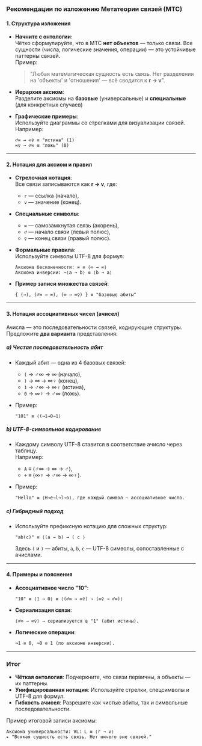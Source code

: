 ### Рекомендации по изложению Метатеории связей (МТС)

#### 1. **Структура изложения**
- **Начните с онтологии**:  
  Чётко сформулируйте, что в МТС **нет объектов** — только связи. Все сущности (числа, логические значения, операции) — это устойчивые паттерны связей.  
  Пример:  
  > "Любая математическая сущность есть связь. Нет разделения на 'объекты' и 'отношения' — всё сводится к **r → v**".

- **Иерархия аксиом**:  
  Разделите аксиомы на **базовые** (универсальные) и **специальные** (для конкретных случаев)

- **Графические примеры**:  
  Используйте диаграммы со стрелками для визуализации связей. Например:  
  ```
  ♂∞ → ∞♀ ≡ "истина" (1)
  ∞♀ → ♂∞ ≡ "ложь" (0)
  ```

---

#### 2. **Нотация для аксиом и правил**
- **Стрелочная нотация**:  
  Все связи записываются как **r → v**, где:  
  - `r` — ссылка (начало),  
  - `v` — значение (конец).  

- **Специальные символы**:  
  - `∞` — самозамкнутая связь (акорень),  
  - `♂` — начало связи (левый полюс),  
  - `♀` — конец связи (правый полюс).  

- **Формальные правила**:  
  Используйте символы UTF-8 для формул:  
  ```
  Аксиома бесконечности: ∞ ≡ ⟨∞ → ∞⟩  
  Аксиома инверсии: ¬⟨a → b⟩ ≡ ⟨b → a⟩
  ```

- **Пример записи множества связей**:  
  ```
  { (→), (♂∞ → ∞), (∞ → ∞♀) } ≡ "базовые абиты"
  ```

---

#### 3. **Нотация ассоциативных чисел (ачисел)**
Ачисла — это последовательности связей, кодирующие структуры.  
Предложите **два варианта** представления:

##### a) **Чистая последовательность абит**  
- Каждый абит — одна из 4 базовых связей:  
  - `(` → ♂∞ → ∞ (начало),  
  - `)` → ∞ → ∞♀ (конец),  
  - `1` → ♂∞ → ∞♀ (истина),  
  - `0` → ∞♀ → ♂∞ (ложь).  

- Пример:  
  ```
  "101" ≡ ⟨(→1→0→1⟩  
  ```

##### b) **UTF-8-символьное кодирование**  
- Каждому символу UTF-8 ставится в соответствие ачисло через таблицу.  
  Например:  
  - `A` ≡ ⟨♂∞ → ∞ → ♂⟩,  
  - `+` ≡ ⟨∞♀ → ♂∞ → ∞♀⟩.  

- Пример:  
  ```
  "Hello" ≡ ⟨H→e→l→l→o⟩, где каждый символ — ассоциативное число.
  ```

##### c) **Гибридный подход**  
- Используйте префиксную нотацию для сложных структур:  
  ```
  "ab(c)" ≡ ⟨(a → b) → ( c ⟩  
  ```
  Здесь `(` и `)` — абиты, `a`, `b`, `c` — UTF-8 символы, сопоставленные с ачислами.

---

#### 4. **Примеры и пояснения**
- **Ассоциативное число "10"**:  
  ```
  "10" ≡ ⟨1 → 0⟩ ≡ ⟨(♂∞ → ∞♀) → (∞♀ → ♂∞)⟩  
  ```
- **Сериализация связи**:  
  ```
  ⟨♂∞ → ∞♀⟩ → сериализуется в "1" (абит истины).  
  ```
- **Логические операции**:  
  ```
  ¬1 ≡ 0, ¬0 ≡ 1 (по аксиоме инверсии).
  ```

---

### Итог
- **Чёткая онтология**: Подчеркните, что связи первичны, а объекты — их паттерны.  
- **Унифицированная нотация**: Используйте стрелки, спецсимволы и UTF-8 для формул.  
- **Гибкость ачисел**: Разрешите как чистые абиты, так и символьные последовательности.  

Пример итоговой записи аксиомы:  
```
Аксиома универсальности: ∀L: L ≡ ⟨r → v⟩  
▸ "Всякая сущность есть связь. Нет ничего вне связей."
```
